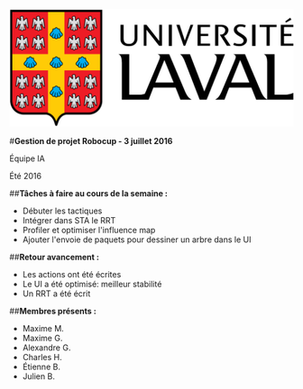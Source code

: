 ![UL_Logo](https://github.com/RoboCupULaval/Admin/blob/master/scrum/ul_logo.png)


#**Gestion de projet Robocup - 3 juillet 2016**

Équipe IA

Été 2016

##**Tâches à faire au cours de la semaine :**

- Débuter les tactiques
- Intégrer dans STA le RRT
- Profiler et optimiser l'influence map
- Ajouter l'envoie de paquets pour dessiner un arbre dans le UI

##**Retour avancement :**

- Les actions ont été écrites
- Le UI a été optimisé: meilleur stabilité
- Un RRT a été écrit

##**Membres présents :**

- Maxime M.
- Maxime G.
- Alexandre G.
- Charles H.
- Étienne B.
- Julien B.
